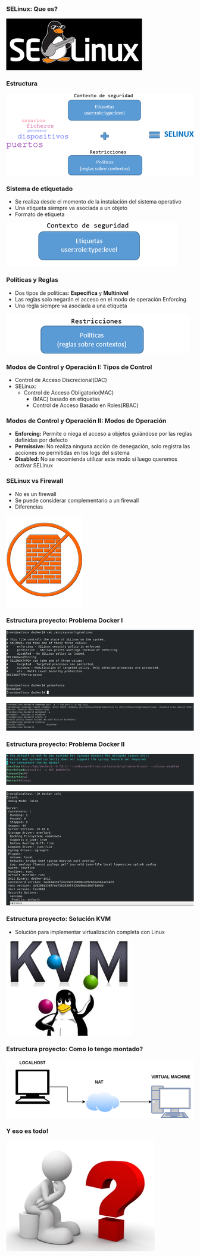 ### SELinux: Que es?

![](../aux/presentacion/logo.png)

### Estructura

![](../aux/presentacion/esquema_selinux.png)

### Sistema de etiquetado

- Se realiza desde el momento de la instalación del sistema operativo
- Una etiqueta siempre va asociada a un objeto
- Formato de etiqueta

![](../aux/presentacion/etiqueta.png)

### Políticas y Reglas

- Dos tipos de políticas: **Específica** y **Multinivel**
- Las reglas solo negarán el acceso en el modo de operación Enforcing  
- Una regla siempre va asociada a una etiqueta

![](../aux/presentacion/politica.png)


### Modos de Control y Operación I: Tipos de Control

- Control de Acceso Discrecional(DAC)
- SELinux:
  - Control de Acceso Obligatorio(MAC)
    - (MAC) basado en etiquetas
    - Control de Acceso Basado en Roles(RBAC)  


### Modos de Control y Operación II: Modos de Operación

- **Enforcing:** Permite o niega el acceso a objetos guiándose por las reglas definidas por defecto
- **Permissive:** No realiza ninguna acción de denegación, solo registra las acciones no permitidas en los logs del sistema
- **Disabled:** No se recomienda utilizar este modo si luego queremos activar SELinux

### SELinux vs Firewall

- No es un firewall
- Se puede considerar complementario a un firewall
- Diferencias

![](../aux/presentacion/firewall.png)


### Estructura proyecto: Problema Docker I

![](../aux/presentacion/eenforcing_disabled.png)

![](../aux/presentacion/eerrores.png)

### Estructura proyecto: Problema Docker II

![](../aux/presentacion/docker_service.png)

![](../aux/presentacion/docker_info.png)

### Estructura proyecto: Solución KVM

- Solución para implementar virtualización completa con Linux

![](../aux/presentacion/KVM-logo.jpg)

### Estructura proyecto: Como lo tengo montado?

![](../aux/presentacion/esquema.png)

### Y eso es todo!

![](../aux/presentacion/preguntas.jpg)
